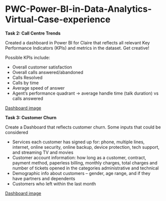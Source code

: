 # PWC-Power-BI-in-Data-Analytics-Virtual-Case-experience

**Task 2: Call Centre Trends**

Created a dashboard in Power BI for Claire that reflects all relevant Key Performance Indicators (KPIs) and metrics in the dataset. Get creative!

Possible KPIs include:

* Overall customer satisfaction
* Overall calls answered/abandoned
* Calls Resolved
* Calls by time
* Average speed of answer
* Agent’s performance quadrant -> average handle time (talk duration) vs calls answered

[Dashboard image](https://github.com/GovindRaj007/PWC-Power-BI-in-Data-Analytics-Virtual-Case-experience/blob/b56c6031865c694e9ab43ddbef5da11cecedcf2a/Task%201%20Call%20Center%20Trends/call%20center%20dashboard(power%20BI).pbix) 

**Task 3: Customer Churn**

Create a Dashboard that reflects customer churn. Some inputs that could be considered

* Services each customer has signed up for: phone, multiple lines, internet, online security, online backup, device protection, tech support, and streaming TV and movies
* Customer account information: how long as a customer, contract, payment method, paperless billing, monthly charges, total charges and number of tickets opened in the categories administrative and technical
* Demographic info about customers – gender, age range, and if they have partners and dependents
* Customers who left within the last month

[Dashboard image]()




